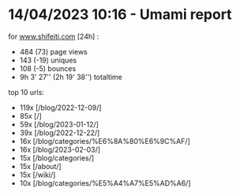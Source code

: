 # 14/04/2023 10:16 - Umami report
for www.shifeiti.com [24h] :

 - 484 (73) page views
 - 143 (-19) uniques
 - 108 (-5) bounces
 - 9h 3' 27'' (2h 19' 38'') totaltime


top 10 urls:
 - 119x [/blog/2022-12-09/]
 - 85x [/]
 - 59x [/blog/2023-01-12/]
 - 39x [/blog/2022-12-22/]
 - 16x [/blog/categories/%E6%8A%80%E6%9C%AF/]
 - 16x [/blog/2023-02-03/]
 - 15x [/blog/categories/]
 - 15x [/about/]
 - 15x [/wiki/]
 - 10x [/blog/categories/%E5%A4%A7%E5%AD%A6/]


